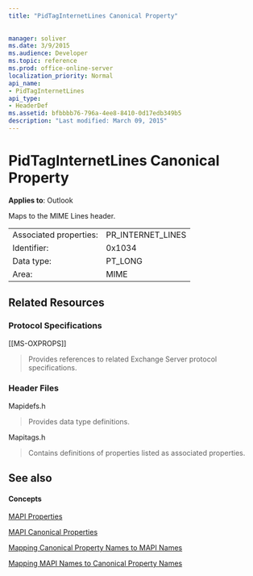 ```yaml
---
title: "PidTagInternetLines Canonical Property"
 
 
manager: soliver
ms.date: 3/9/2015
ms.audience: Developer
ms.topic: reference
ms.prod: office-online-server
localization_priority: Normal
api_name:
- PidTagInternetLines
api_type:
- HeaderDef
ms.assetid: bfbbbb76-796a-4ee8-8410-0d17edb349b5
description: "Last modified: March 09, 2015"
---
```


# PidTagInternetLines Canonical Property

  
  
**Applies to**: Outlook 
  
Maps to the MIME Lines header.
  
|||
|:-----|:-----|
|Associated properties:  <br/> |PR_INTERNET_LINES  <br/> |
|Identifier:  <br/> |0x1034  <br/> |
|Data type:  <br/> |PT_LONG  <br/> |
|Area:  <br/> |MIME  <br/> |
   
## Related Resources

### Protocol Specifications

[[MS-OXPROPS]] 
  
> Provides references to related Exchange Server protocol specifications.
    
### Header Files

Mapidefs.h
  
> Provides data type definitions.
    
Mapitags.h
  
> Contains definitions of properties listed as associated properties.
    
## See also

#### Concepts

[MAPI Properties](mapi-properties.md)
  
[MAPI Canonical Properties](mapi-canonical-properties.md)
  
[Mapping Canonical Property Names to MAPI Names](mapping-canonical-property-names-to-mapi-names.md)
  
[Mapping MAPI Names to Canonical Property Names](mapping-mapi-names-to-canonical-property-names.md)


